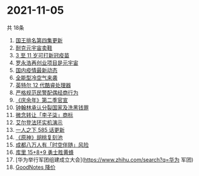 # 2021-11-05
  共 18条

  <!-- BEGIN -->
  <!-- 最后更新时间:Fri Nov 05 2021 06:13:25 GMT+0000 (Coordinated Universal Time) -->
  1. [国王排名第四集更新](https://www.zhihu.com/search?q=国王排名)
1. [耐克元宇宙卖鞋](https://www.zhihu.com/search?q=元宇宙)
1. [3 至 11 岁可打新冠疫苗](https://www.zhihu.com/search?q=新冠疫苗)
1. [罗永浩再创业项目是元宇宙](https://www.zhihu.com/search?q=罗永浩)
1. [国内疫情最新动态](https://www.zhihu.com/search?q=疫情)
1. [全能型冷空气来袭](https://www.zhihu.com/search?q=冷空气)
1. [英特尔 12 代酷睿处理器](https://www.zhihu.com/search?q=12代酷睿)
1. [严格规范民警配偶经商行为](https://www.zhihu.com/search?q=民警配偶经商)
1. [《庆余年》第二季官宣](https://www.zhihu.com/search?q=庆余年2)
1. [钟翰林承认分裂国家及洗黑钱罪](https://www.zhihu.com/search?q=钟翰林)
1. [微念转让「李子柒」商标](https://www.zhihu.com/search?q=李子柒)
1. [艾尔登法环实机演示](https://www.zhihu.com/search?q=艾尔登法环)
1. [一人之下 585 话更新](https://www.zhihu.com/search?q=一人之下)
1. [《原神》胡桃复刻池](https://www.zhihu.com/search?q=原神)
1. [成都八万人有「时空伴随」风险](https://www.zhihu.com/search?q=时空伴随)
1. [库里 15+8+9 勇士胜黄蜂](https://www.zhihu.com/search?q=勇士)
1. [华为举行军团组建成立大会](https://www.zhihu.com/search?q=华为 军团)
1. [GoodNotes 降价](https://www.zhihu.com/search?q=goodnotes)
  <!-- END -->
  